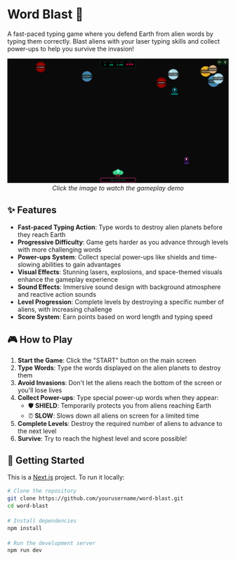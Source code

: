 # Word Blast 🚀

A fast-paced typing game where you defend Earth from alien words by typing them correctly. Blast aliens with your laser typing skills and collect power-ups to help you survive the invasion!

<p align="center">
  <a href="https://youtu.be/your-video-id">
    <img src="public/word-blast-preview.png" alt="Word Blast Game Demo" width="600">
  </a>
  <br>
  <em>Click the image to watch the gameplay demo</em>
</p>

## ✨ Features

- **Fast-paced Typing Action**: Type words to destroy alien planets before they reach Earth
- **Progressive Difficulty**: Game gets harder as you advance through levels with more challenging words
- **Power-ups System**: Collect special power-ups like shields and time-slowing abilities to gain advantages
- **Visual Effects**: Stunning lasers, explosions, and space-themed visuals enhance the gameplay experience
- **Sound Effects**: Immersive sound design with background atmosphere and reactive action sounds
- **Level Progression**: Complete levels by destroying a specific number of aliens, with increasing challenge
- **Score System**: Earn points based on word length and typing speed

## 🎮 How to Play

1. **Start the Game**: Click the "START" button on the main screen
2. **Type Words**: Type the words displayed on the alien planets to destroy them
3. **Avoid Invasions**: Don't let the aliens reach the bottom of the screen or you'll lose lives
4. **Collect Power-ups**: Type special power-up words when they appear:
   - 🛡️ **SHIELD**: Temporarily protects you from aliens reaching Earth
   - ⏰ **SLOW**: Slows down all aliens on screen for a limited time
5. **Complete Levels**: Destroy the required number of aliens to advance to the next level
6. **Survive**: Try to reach the highest level and score possible!

## 🚀 Getting Started

This is a [Next.js](https://nextjs.org) project. To run it locally:

```bash
# Clone the repository
git clone https://github.com/yourusername/word-blast.git
cd word-blast

# Install dependencies
npm install

# Run the development server
npm run dev
```

